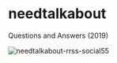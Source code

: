 # needtalkabout
Questions and Answers (2019)

![needtalkabout-rrss-social55](https://github.com/matiasrodlo/needtalkabout/assets/52969662/8343f748-b214-46c8-8fc7-59056be2edc9)

